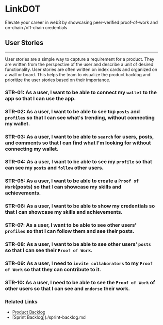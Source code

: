 # LinkDOT

Elevate your career in web3 by showcasing peer-verified proof-of-work and on-chain /off-chain credentials

## User Stories
---
User stories are a simple way to capture a requirement for a product. They are written from the perspective of the user and describe a unit of desired functionality. User stories are often written on index cards and organized on a wall or board. This helps the team to visualize the product backlog and prioritize the user stories based on their importance.

### STR-01: As a user, I want to be able to connect my `wallet` to the app so that I can use the app.

### STR-02: As a user, I want to be able to see top `posts` and `profiles` so that I can see what's trending, without connecting my wallet.

### STR-03: As a user, I want to be able to `search` for users, posts, and comments so that I can find what I'm looking for without connecting my wallet.

### STR-04: As a user, I want to be able to see my `profile` so that can see my `posts` and `follow` other users.

### STR-05: As a user, I want to be able to create a `Proof of Work`(posts) so that I can showcase my skills and achievements.

### STR-06: As a user, I want to be able to show my credentials so that I can showcase my skills and achievements.

### STR-07: As a user, I want to be able to see other users' `profiles` so that I can follow them and see their posts.

### STR-08: As a user, I want to be able to see other users' `posts` so that I can see their `Proof of Work`.

### STR-09: As a user, I need to `invite collaborators` to my `Proof of Work` so that they can contribute to it.

### STR-10: As a user, I need to be able to see the `Proof of Work` of other users so that I can see and `endorse` their work.


### Related Links

- [Product Backlog](./backlog.md)
- [Sprint Backlog](./sprint-backlog.md